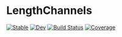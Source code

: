 # LengthChannels

[![Stable](https://img.shields.io/badge/docs-stable-blue.svg)](https://baggepinnen.github.io/LengthChannels.jl/stable)
[![Dev](https://img.shields.io/badge/docs-dev-blue.svg)](https://baggepinnen.github.io/LengthChannels.jl/dev)
[![Build Status](https://travis-ci.com/baggepinnen/LengthChannels.jl.svg?branch=master)](https://travis-ci.com/baggepinnen/LengthChannels.jl)
[![Coverage](https://codecov.io/gh//.jl/branch/master/graph/badge.svg)](https://codecov.io/gh//.jl)
